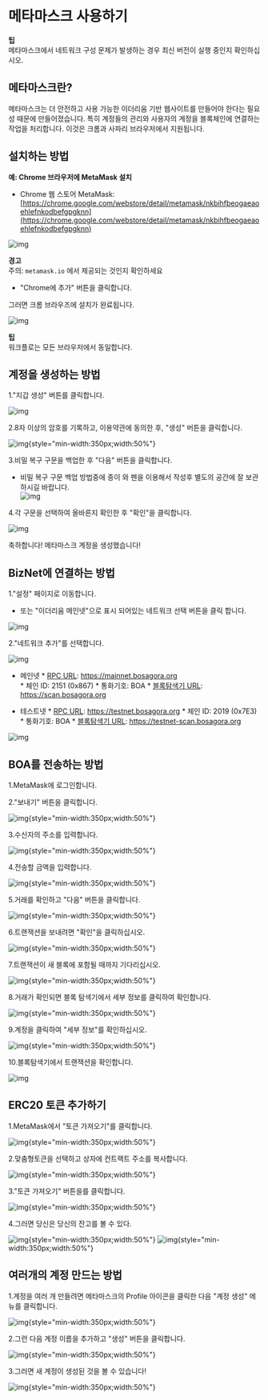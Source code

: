 # **메타마스크 사용하기**

**팁**  
메타마스크에서 네트워크 구성 문제가 발생하는 경우 최신 버전이 실행 중인지 확인하십시오.

## **메타마스크란?**

메타마스크는 더 안전하고 사용 가능한 이더리움 기반 웹사이트를 만들어야 한다는 필요성 때문에 만들어졌습니다. 
특히 계정들의 관리와 사용자의 계정을 블록체인에 연결하는 작업을 처리합니다.
이것은 크롬과 사파리 브라우저에서 지원됩니다.

## **설치하는 방법**

**예: Chrome 브라우저에 MetaMask 설치**

* Chrome 웹 스토어 MetaMask: [https://chrome.google.com/webstore/detail/metamask/nkbihfbeogaeaoehlefnkodbefgpgknn](https://chrome.google.com/webstore/detail/metamask/nkbihfbeogaeaoehlefnkodbefgpgknn)

![img](assets/metamask01.png)

**경고**   
주의: `metamask.io` 에서 제공되는 것인지 확인하세요

* "Chrome에 추가" 버튼을 클릭합니다.

그러면 크롬 브라우즈에 설치가 완료됩니다.

![img](assets/metamask02.png)

**팁**  
워크플로는 모든 브라우저에서 동일합니다.

## **계정을 생성하는 방법**

1."지갑 생성" 버튼를 클릭합니다.

![img](assets/metamask03.png)

2.8자 이상의 암호를 기록하고, 이용약관에 동의한 후, "생성" 버튼을 클릭합니다.

![img](assets/metamask04.png){style="min-width:350px;width:50%"}

3.비밀 복구 구문을 백업한 후 "다음" 버튼을 클릭합니다.

* 비밀 복구 구문 백업 방법중에 종이 와 펜을 이용해서 작성후 별도의 공간에 잘 보관 하시길 바랍니다.  
![img](assets/metamask05.png)

4.각 구문을 선택하여 올바른지 확인한 후 "확인"을 클릭합니다.

![img](assets/metamask06.png)

축하합니다! 메타마스크 계정을 생성했습니다!

## **BizNet에 연결하는 방법**

1."설정" 페이지로 이동합니다.

* 또는 "이더리움 메인넷"으로 표시 되어있는 네트워크 선택 버튼을 클릭 합니다.

![img](assets/metamask07.png)

2."네트워크 추가"를 선택합니다.

![img](assets/metamask08.png)

* 메인넷
      * [RPC URL](./../../develop/rpc.md): https://mainnet.bosagora.org  
      * 체인 ID: 2151 (0x867)
      * 통화기호: BOA
      * [블록탐색기 URL](https://scan.bosagora.org): https://scan.bosagora.org

* 테스트넷
      * [RPC URL](./../../develop/rpc.md): https://testnet.bosagora.org
      * 체인 ID: 2019 (0x7E3)
      * 통화기호: BOA
      * [블록탐색기 URL](https://testnet-scan.bosagora.org): https://testnet-scan.bosagora.org

![img](assets/metamask09.png)

## **BOA를 전송하는 방법**

1.MetaMask에 로그인합니다.

2."보내기" 버튼을 클릭합니다.

![img](assets/metamask11.png){style="min-width:350px;width:50%"}

3.수신자의 주소를 입력합니다.

![img](assets/metamask12.png){style="min-width:350px;width:50%"}

4.전송할 금액을 입력합니다.

![img](assets/metamask13.png){style="min-width:350px;width:50%"}

5.거래를 확인하고 "다음" 버튼을 클릭합니다.

![img](assets/metamask14.png){style="min-width:350px;width:50%"}

6.트랜잭션을 보내려면 "확인"을 클릭하십시오.

![img](assets/metamask15.png){style="min-width:350px;width:50%"}

7.트랜잭션이 새 블록에 포함될 때까지 기다리십시오.

![img](assets/metamask16.png){style="min-width:350px;width:50%"}

8.거래가 확인되면 블록 탐색기에서 세부 정보를 클릭하여 확인합니다.

![img](assets/metamask17.png){style="min-width:350px;width:50%"}

9.계정을 클릭하여 "세부 정보"를 확인하십시오.

![img](assets/metamask18.png){style="min-width:350px;width:50%"}

10.블록탐색기에서 트랜잭션을 확인합니다.

![img](assets/metamask19.png)

## **ERC20 토큰 추가하기**

1.MetaMask에서 "토큰 가져오기"를 클릭합니다.

![img](assets/metamask46.png){style="min-width:350px;width:50%"}

2.맞춤형토큰을 선택하고 상자에 컨트랙트 주소를 복사합니다.

![img](assets/metamask47.png){style="min-width:350px;width:50%"}

3."토큰 가져오기" 버튼을를 클릭합니다.

![img](assets/metamask48.png){style="min-width:350px;width:50%"}

4.그러면 당신은 당신의 잔고를 볼 수 있다.

![img](assets/metamask49.png){style="min-width:350px;width:50%"}
![img](assets/metamask50.png){style="min-width:350px;width:50%"}

## **여러개의 계정 만드는 방법**

1.계정을 여러 개 만들려면 메타마스크의 Profile 아이콘을 클릭한 다음 "계정 생성" 메뉴를 클릭합니다.

![img](assets/metamask30.png){style="min-width:350px;width:50%"}

2.그런 다음 계정 이름을 추가하고 "생성" 버튼을 클릭합니다.

![img](assets/metamask31.png){style="min-width:350px;width:50%"}

3.그러면 새 계정이 생성된 것을 볼 수 있습니다!

![img](assets/metamask32.png){style="min-width:350px;width:50%"}

